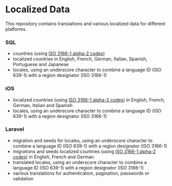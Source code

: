 # Localized Data

This repository contains translations and various localized data for different platforms.


### SQL

- countries (using [ISO 3166-1 alpha-2 codes](https://en.wikipedia.org/wiki/ISO_3166-1_alpha-2))
- localized countries in English, French, German, Italian, Spanish, Portuguese and Japanese
- locales, using an underscore character to combine a language ID (ISO 639-1) with a region designator (ISO 3166-1)


### iOS

- localized countries (using [ISO 3166-1 alpha-2 codes](https://en.wikipedia.org/wiki/ISO_3166-1_alpha-2)) in English, French, German, Italian and Spanish
- locales, using an underscore character to combine a language ID (ISO 639-1) with a region designator (ISO 3166-1)


### Laravel

- migration and seeds for locales, using an underscore character to combine a language ID (ISO 639-1) with a region designator (ISO 3166-1)
- migrations and seeds localized countries (using [ISO 3166-1 alpha-2 codes](https://en.wikipedia.org/wiki/ISO_3166-1_alpha-2)) in English, French and German
- translated locales, using an underscore character to combine a language ID (ISO 639-1) with a region designator (ISO 3166-1)
- various translations for authentication, pagination, passwords or validation
